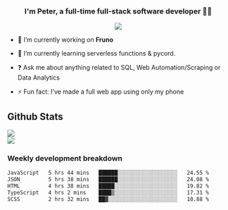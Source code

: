 
### <div align="center">I'm Peter, a full-time full-stack software developer 👨‍💻</div>  
<div align="center">
<a href="https://ko-fi.com/theofficialpeter" target="_blank" style="display: inline-block;">
                <img
                    src="https://img.shields.io/badge/Donate-Ko--fi-F16061.svg?style=flat-square&logo=ko-fi" 
                    align="center"
                />
            </a> 
</div>  

- 🔭 I’m currently working on **Fruno**  
  

- 🌱 I’m currently learning serverless functions & pycord.  
  

- ❓ Ask me about anything related to SQL, Web Automation/Scraping or Data Analytics  
  

- ⚡ Fun fact: I've made a full web app using only my phone  
  



## Github Stats  
![](https://github-readme-stats.vercel.app/api?username=TheOfficialPeter&theme=tokyonight&hide_border=true&include_all_commits=false&count_private=false)<br/>
![](https://github-readme-stats.vercel.app/api/top-langs/?username=TheOfficialPeter&theme=tokyonight&hide_border=true&include_all_commits=false&count_private=false&layout=compact)

<h3>Weekly development breakdown</h3>

<!--START_SECTION:waka-->

```txt
JavaScript   5 hrs 44 mins   ██████░░░░░░░░░░░░░░░░░░░   24.55 %
JSON         5 hrs 38 mins   ██████░░░░░░░░░░░░░░░░░░░   24.08 %
HTML         4 hrs 38 mins   █████░░░░░░░░░░░░░░░░░░░░   19.82 %
TypeScript   4 hrs 2 mins    ████▒░░░░░░░░░░░░░░░░░░░░   17.31 %
SCSS         2 hrs 32 mins   ██▓░░░░░░░░░░░░░░░░░░░░░░   10.88 %
```

<!--END_SECTION:waka-->
